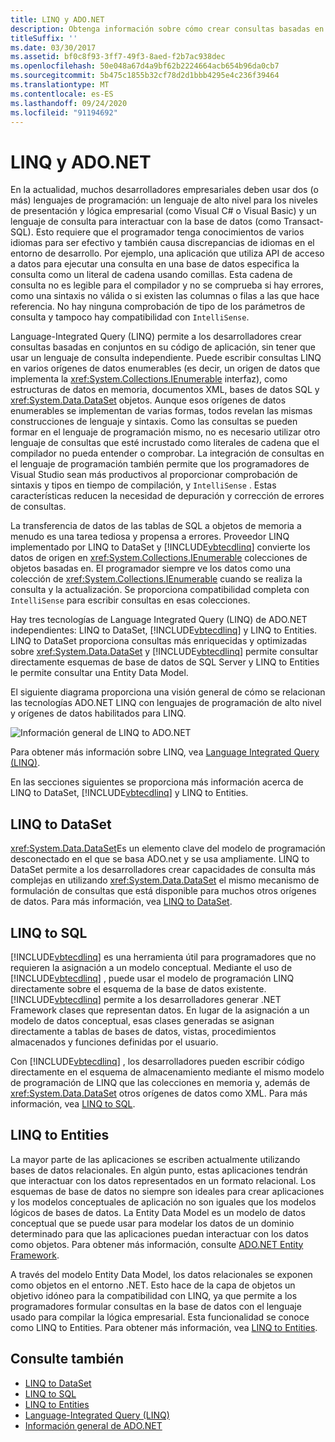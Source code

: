 ```yaml
---
title: LINQ y ADO.NET
description: Obtenga información sobre cómo crear consultas basadas en conjuntos en el código de aplicación mediante Language-Integrated Query (LINQ) en ADO.NET, sin tener que usar un lenguaje de consulta independiente.
titleSuffix: ''
ms.date: 03/30/2017
ms.assetid: bf0c8f93-3ff7-49f3-8aed-f2b7ac938dec
ms.openlocfilehash: 50e048a67d4a9bf62b2224664acb654b96da0cb7
ms.sourcegitcommit: 5b475c1855b32cf78d2d1bbb4295e4c236f39464
ms.translationtype: MT
ms.contentlocale: es-ES
ms.lasthandoff: 09/24/2020
ms.locfileid: "91194692"
---
```

# <a name="linq-and-adonet"></a>LINQ y ADO.NET

En la actualidad, muchos desarrolladores empresariales deben usar dos (o más) lenguajes de programación: un lenguaje de alto nivel para los niveles de presentación y lógica empresarial (como Visual C# o Visual Basic) y un lenguaje de consulta para interactuar con la base de datos (como Transact-SQL). Esto requiere que el programador tenga conocimientos de varios idiomas para ser efectivo y también causa discrepancias de idiomas en el entorno de desarrollo. Por ejemplo, una aplicación que utiliza API de acceso a datos para ejecutar una consulta en una base de datos especifica la consulta como un literal de cadena usando comillas. Esta cadena de consulta no es legible para el compilador y no se comprueba si hay errores, como una sintaxis no válida o si existen las columnas o filas a las que hace referencia. No hay ninguna comprobación de tipo de los parámetros de consulta y tampoco hay compatibilidad con `IntelliSense`.  
  
 Language-Integrated Query (LINQ) permite a los desarrolladores crear consultas basadas en conjuntos en su código de aplicación, sin tener que usar un lenguaje de consulta independiente. Puede escribir consultas LINQ en varios orígenes de datos enumerables (es decir, un origen de datos que implementa la <xref:System.Collections.IEnumerable> interfaz), como estructuras de datos en memoria, documentos XML, bases de datos SQL y <xref:System.Data.DataSet> objetos. Aunque esos orígenes de datos enumerables se implementan de varias formas, todos revelan las mismas construcciones de lenguaje y sintaxis. Como las consultas se pueden formar en el lenguaje de programación mismo, no es necesario utilizar otro lenguaje de consultas que esté incrustado como literales de cadena que el compilador no pueda entender o comprobar. La integración de consultas en el lenguaje de programación también permite que los programadores de Visual Studio sean más productivos al proporcionar comprobación de sintaxis y tipos en tiempo de compilación, y `IntelliSense` . Estas características reducen la necesidad de depuración y corrección de errores de consultas.  
  
 La transferencia de datos de las tablas de SQL a objetos de memoria a menudo es una tarea tediosa y propensa a errores. Proveedor LINQ implementado por LINQ to DataSet y [!INCLUDE[vbtecdlinq](../../../../includes/vbtecdlinq-md.md)] convierte los datos de origen en <xref:System.Collections.IEnumerable> colecciones de objetos basadas en. El programador siempre ve los datos como una colección de <xref:System.Collections.IEnumerable> cuando se realiza la consulta y la actualización. Se proporciona compatibilidad completa con `IntelliSense` para escribir consultas en esas colecciones.  
  
 Hay tres tecnologías de Language Integrated Query (LINQ) de ADO.NET independientes: LINQ to DataSet, [!INCLUDE[vbtecdlinq](../../../../includes/vbtecdlinq-md.md)] y LINQ to Entities. LINQ to DataSet proporciona consultas más enriquecidas y optimizadas sobre <xref:System.Data.DataSet> y [!INCLUDE[vbtecdlinq](../../../../includes/vbtecdlinq-md.md)] permite consultar directamente esquemas de base de datos de SQL Server y LINQ to Entities le permite consultar una Entity Data Model.  
  
 El siguiente diagrama proporciona una visión general de cómo se relacionan las tecnologías ADO.NET LINQ con lenguajes de programación de alto nivel y orígenes de datos habilitados para LINQ.  
  
 ![Información general de LINQ to ADO.NET](./media/dpue-linqtoadonetoverview-bpuedev11.gif "DPUE_LinqToAdoNetOverview_bpuedev11")  
  
 Para obtener más información sobre LINQ, vea [Language Integrated Query (LINQ)](../../../csharp/programming-guide/concepts/linq/index.md).
  
 En las secciones siguientes se proporciona más información acerca de LINQ to DataSet, [!INCLUDE[vbtecdlinq](../../../../includes/vbtecdlinq-md.md)] y LINQ to Entities.  
  
## <a name="linq-to-dataset"></a>LINQ to DataSet  

 <xref:System.Data.DataSet>Es un elemento clave del modelo de programación desconectado en el que se basa ADO.net y se usa ampliamente. LINQ to DataSet permite a los desarrolladores crear capacidades de consulta más complejas en utilizando <xref:System.Data.DataSet> el mismo mecanismo de formulación de consultas que está disponible para muchos otros orígenes de datos. Para más información, vea [LINQ to DataSet](linq-to-dataset.md).  
  
## <a name="linq-to-sql"></a>LINQ to SQL  

 [!INCLUDE[vbtecdlinq](../../../../includes/vbtecdlinq-md.md)] es una herramienta útil para programadores que no requieren la asignación a un modelo conceptual. Mediante el uso de [!INCLUDE[vbtecdlinq](../../../../includes/vbtecdlinq-md.md)] , puede usar el modelo de programación LINQ directamente sobre el esquema de la base de datos existente. [!INCLUDE[vbtecdlinq](../../../../includes/vbtecdlinq-md.md)] permite a los desarrolladores generar .NET Framework clases que representan datos. En lugar de la asignación a un modelo de datos conceptual, esas clases generadas se asignan directamente a tablas de bases de datos, vistas, procedimientos almacenados y funciones definidas por el usuario.  
  
 Con [!INCLUDE[vbtecdlinq](../../../../includes/vbtecdlinq-md.md)] , los desarrolladores pueden escribir código directamente en el esquema de almacenamiento mediante el mismo modelo de programación de LINQ que las colecciones en memoria y, además de <xref:System.Data.DataSet> otros orígenes de datos como XML. Para más información, vea [LINQ to SQL](./sql/linq/index.md).  
  
## <a name="linq-to-entities"></a>LINQ to Entities  

 La mayor parte de las aplicaciones se escriben actualmente utilizando bases de datos relacionales. En algún punto, estas aplicaciones tendrán que interactuar con los datos representados en un formato relacional. Los esquemas de base de datos no siempre son ideales para crear aplicaciones y los modelos conceptuales de aplicación no son iguales que los modelos lógicos de bases de datos. La Entity Data Model es un modelo de datos conceptual que se puede usar para modelar los datos de un dominio determinado para que las aplicaciones puedan interactuar con los datos como objetos. Para obtener más información, consulte [ADO.NET Entity Framework](./ef/index.md).  
  
 A través del modelo Entity Data Model, los datos relacionales se exponen como objetos en el entorno .NET. Esto hace de la capa de objetos un objetivo idóneo para la compatibilidad con LINQ, ya que permite a los programadores formular consultas en la base de datos con el lenguaje usado para compilar la lógica empresarial. Esta funcionalidad se conoce como LINQ to Entities. Para obtener más información, vea [LINQ to Entities](./ef/language-reference/linq-to-entities.md).  
  
## <a name="see-also"></a>Consulte también

- [LINQ to DataSet](linq-to-dataset.md)
- [LINQ to SQL](./sql/linq/index.md)
- [LINQ to Entities](./ef/language-reference/linq-to-entities.md)
- [Language-Integrated Query (LINQ)](../../../csharp/programming-guide/concepts/linq/index.md)
- [Información general de ADO.NET](ado-net-overview.md)

